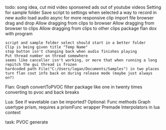todo:
    song idea, cut mid video sponsered ads out of youtube videos
    Setting for sample folder
    Save script to settings when selected
    a way to record in new audio
    load audio async for more responsive clip import
    file browser drag and drop
        Allow dragging from clips to browser
        Allow dragging from browser to clips
        Allow dragging from clips to other clips
    package flan dox with program
    
    script and sample folder select should start in a better folder
    Clip is being given title "Temp Name"
    stop button isn't changing back when audio finishes playing
    Put thread number on thread somewhere
    seems like canceller isn't working, or more that when running a long repitch the gui thread is frozen
    hardcoded path File("C:/Users/logan/Documents/Samples") in two places
    turn flan cout info back on during release mode (maybe just always on?)

Flan:
    Graph convertToPVOC
    filter package
    like one in twenty times converting to pvoc and back breaks
    
Lua:
    See if wavetable can be imported?
    Optional:
        Func methods
        Graph usertype
        prism, requires a prismFunc wrapper
        Premade Interpolators in lua context

task:
    PVOC generate